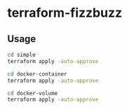 # terraform-fizzbuzz

## Usage

```sh
cd simple
terraform apply -auto-approve
```

```sh
cd docker-container
terraform apply -auto-approve
```

```sh
cd docker-volume
terraform apply -auto-approve
```

